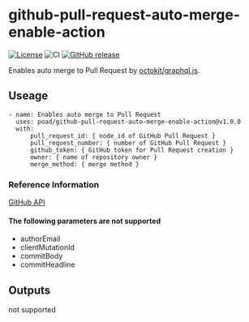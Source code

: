 # github-pull-request-auto-merge-enable-action

[![License](https://img.shields.io/badge/license-MIT-green.svg?style=flat)](LICENSE)
![CI](https://github.com/poad/github-pull-request-auto-merge-enable-action/workflows/CI/badge.svg)
[![GitHub release](https://img.shields.io/github/release/poad/github-pull-request-auto-merge-enable-action.svg)](https://GitHub.com/poad/github-pull-request-auto-merge-enable-action/releases/)

Enables auto merge to Pull Request by [octokit/graphql.js](https://github.com/octokit/graphql.js/).

## Useage

```$yaml
- name: Enables auto merge to Pull Request
  uses: poad/github-pull-request-auto-merge-enable-action@v1.0.0
  with:
      pull_request_id: { node_id of GitHub Pull Request }
      pull_request_number: { number of GitHub Pull Request }
      github_token: { GitHub token for Pull Request creation }
      owner: { name of repository owner }
      merge_method: { merge method }
```

### Reference Information

[GitHub API](https://docs.github.com/en/graphql/reference/mutations#enablepullrequestautomerge)

#### The following parameters are not supported

- authorEmail
- clientMutationId
- commitBody
- commitHeadline

## Outputs

not supported
